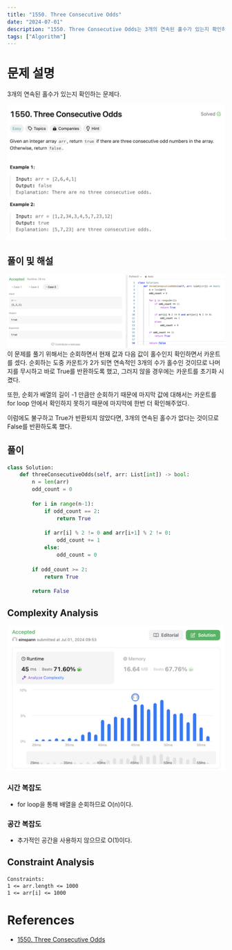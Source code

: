 ```yaml
---
title: "1550. Three Consecutive Odds"
date: "2024-07-01"
description: "1550. Three Consecutive Odds는 3개의 연속된 홀수가 있는지 확인하는 문제다."
tags: ["Algorithm"]
---
```


# 문제 설명
3개의 연속된 홀수가 있는지 확인하는 문제다.

![1550](../../../images/LEET/1550/1550.png)

## 풀이 및 해설
![test](../../../images/LEET/1550/test.png)
이 문제를 풀기 위해서는 순회하면서 현재 값과 다음 값이 홀수인지 확인하면서 카운트를 셌다. 순회하는 도중 카운트가 2가 되면 연속적인 3개의 수가 홀수인 것이므로 나머지를 무시하고 바로 True를 반환하도록 했고, 그러지 않을 경우에는 카운트를 초기화 시켰다.

또한, 순회가 배열의 길이 -1 만큼만 순회하기 때문에 마지막 값에 대해서는 카운트를 for loop 안에서 확인하지 못하기 때문에 마지막에 한번 더 확인해주었다.

이럼에도 불구하고 True가 반환되지 않았다면, 3개의 연속된 홀수가 없다는 것이므로 False를 반환하도록 했다.

## 풀이
```python
class Solution:
    def threeConsecutiveOdds(self, arr: List[int]) -> bool:
        n = len(arr)
        odd_count = 0

        for i in range(n-1):
            if odd_count == 2:
                return True
            
            if arr[i] % 2 != 0 and arr[i+1] % 2 != 0:
                odd_count += 1
            else:
                odd_count = 0

        if odd_count >= 2:
            return True
        
        return False
```

## Complexity Analysis
![tc](../../../images/LEET/1550/tc.png)

### 시간 복잡도
- for loop을 통해 배열을 순회하므로 O(n)이다.

### 공간 복잡도
- 추가적인 공간을 사용하지 않으므로 O(1)이다.

## Constraint Analysis
```
Constraints:
1 <= arr.length <= 1000
1 <= arr[i] <= 1000
```

# References
- [1550. Three Consecutive Odds](https://leetcode.com/problems/three-consecutive-odds/)

